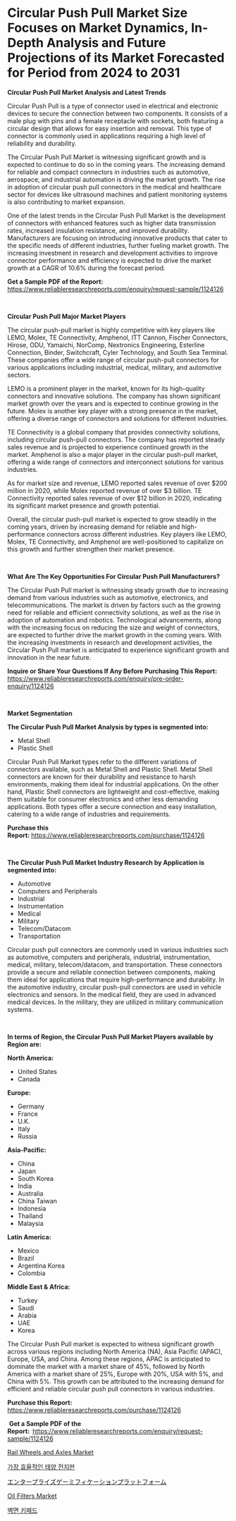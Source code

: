 <p><h1>Circular Push Pull Market Size Focuses on Market Dynamics, In-Depth Analysis and Future Projections of its Market Forecasted for Period from 2024 to 2031</h1></p><p><strong>Circular Push Pull Market Analysis and Latest Trends</strong></p>
<p><p>Circular Push Pull is a type of connector used in electrical and electronic devices to secure the connection between two components. It consists of a male plug with pins and a female receptacle with sockets, both featuring a circular design that allows for easy insertion and removal. This type of connector is commonly used in applications requiring a high level of reliability and durability.</p><p>The Circular Push Pull Market is witnessing significant growth and is expected to continue to do so in the coming years. The increasing demand for reliable and compact connectors in industries such as automotive, aerospace, and industrial automation is driving the market growth. The rise in adoption of circular push pull connectors in the medical and healthcare sector for devices like ultrasound machines and patient monitoring systems is also contributing to market expansion.</p><p>One of the latest trends in the Circular Push Pull Market is the development of connectors with enhanced features such as higher data transmission rates, increased insulation resistance, and improved durability. Manufacturers are focusing on introducing innovative products that cater to the specific needs of different industries, further fueling market growth. The increasing investment in research and development activities to improve connector performance and efficiency is expected to drive the market growth at a CAGR of 10.6% during the forecast period.</p></p>
<p><strong>Get a Sample PDF of the Report:&nbsp;</strong> <a href="https://www.reliableresearchreports.com/enquiry/request-sample/1124126">https://www.reliableresearchreports.com/enquiry/request-sample/1124126</a></p>
<p>&nbsp;</p>
<p><strong>Circular Push Pull Major Market Players</strong></p>
<p><p>The circular push-pull market is highly competitive with key players like LEMO, Molex, TE Connectivity, Amphenol, ITT Cannon, Fischer Connectors, Hirose, ODU, Yamaichi, NorComp, Nextronics Engineering, Esterline Connection, Binder, Switchcraft, Cyler Technology, and South Sea Terminal. These companies offer a wide range of circular push-pull connectors for various applications including industrial, medical, military, and automotive sectors.</p><p>LEMO is a prominent player in the market, known for its high-quality connectors and innovative solutions. The company has shown significant market growth over the years and is expected to continue growing in the future. Molex is another key player with a strong presence in the market, offering a diverse range of connectors and solutions for different industries.</p><p>TE Connectivity is a global company that provides connectivity solutions, including circular push-pull connectors. The company has reported steady sales revenue and is projected to experience continued growth in the market. Amphenol is also a major player in the circular push-pull market, offering a wide range of connectors and interconnect solutions for various industries.</p><p>As for market size and revenue, LEMO reported sales revenue of over $200 million in 2020, while Molex reported revenue of over $3 billion. TE Connectivity reported sales revenue of over $12 billion in 2020, indicating its significant market presence and growth potential.</p><p>Overall, the circular push-pull market is expected to grow steadily in the coming years, driven by increasing demand for reliable and high-performance connectors across different industries. Key players like LEMO, Molex, TE Connectivity, and Amphenol are well-positioned to capitalize on this growth and further strengthen their market presence.</p></p>
<p>&nbsp;</p>
<p><strong>What Are The Key Opportunities For Circular Push Pull Manufacturers?</strong></p>
<p><p>The Circular Push Pull market is witnessing steady growth due to increasing demand from various industries such as automotive, electronics, and telecommunications. The market is driven by factors such as the growing need for reliable and efficient connectivity solutions, as well as the rise in adoption of automation and robotics. Technological advancements, along with the increasing focus on reducing the size and weight of connectors, are expected to further drive the market growth in the coming years. With the increasing investments in research and development activities, the Circular Push Pull market is anticipated to experience significant growth and innovation in the near future.</p></p>
<p><strong>Inquire or Share Your Questions If Any Before Purchasing This Report:</strong> <a href="https://www.reliableresearchreports.com/enquiry/pre-order-enquiry/1124126">https://www.reliableresearchreports.com/enquiry/pre-order-enquiry/1124126</a></p>
<p>&nbsp;</p>
<p><strong>Market Segmentation</strong></p>
<p><strong>The Circular Push Pull Market Analysis by types is segmented into:</strong></p>
<p><ul><li>Metal Shell</li><li>Plastic Shell</li></ul></p>
<p><p>Circular Push Pull Market types refer to the different variations of connectors available, such as Metal Shell and Plastic Shell. Metal Shell connectors are known for their durability and resistance to harsh environments, making them ideal for industrial applications. On the other hand, Plastic Shell connectors are lightweight and cost-effective, making them suitable for consumer electronics and other less demanding applications. Both types offer a secure connection and easy installation, catering to a wide range of industries and requirements.</p></p>
<p><strong>Purchase this Report:&nbsp;</strong><a href="https://www.reliableresearchreports.com/purchase/1124126">https://www.reliableresearchreports.com/purchase/1124126</a></p>
<p>&nbsp;</p>
<p><strong>The Circular Push Pull Market Industry Research by Application is segmented into:</strong></p>
<p><ul><li>Automotive</li><li>Computers and Peripherals</li><li>Industrial</li><li>Instrumentation</li><li>Medical</li><li>Military</li><li>Telecom/Datacom</li><li>Transportation</li></ul></p>
<p><p>Circular push pull connectors are commonly used in various industries such as automotive, computers and peripherals, industrial, instrumentation, medical, military, telecom/datacom, and transportation. These connectors provide a secure and reliable connection between components, making them ideal for applications that require high-performance and durability. In the automotive industry, circular push-pull connectors are used in vehicle electronics and sensors. In the medical field, they are used in advanced medical devices. In the military, they are utilized in military communication systems.</p></p>
<p>&nbsp;</p>
<p><strong>In terms of Region, the Circular Push Pull Market Players available by Region are:</strong></p>
<p>
    <p> <strong> North America: </strong>
        <ul>
            <li>United States</li>
            <li>Canada</li>
        </ul>
        </p> 
    <p> <strong> Europe: </strong>
        <ul>
            <li>Germany</li>
            <li>France</li>
            <li>U.K.</li>
            <li>Italy</li>
            <li>Russia</li>
        </ul>
        </p> 
    <p> <strong> Asia-Pacific: </strong>
        <ul>
            <li>China</li>
            <li>Japan</li>
            <li>South Korea</li>
            <li>India</li>
            <li>Australia</li>
            <li>China Taiwan</li>
            <li>Indonesia</li>
            <li>Thailand</li>
            <li>Malaysia</li>
        </ul>
        </p> 
    <p> <strong> Latin America: </strong>
        <ul>
            <li>Mexico</li>
            <li>Brazil</li>
            <li>Argentina Korea</li>
            <li>Colombia</li>
        </ul>
        </p> 
    <p> <strong> Middle East & Africa: </strong>
        <ul>
            <li>Turkey</li>
            <li>Saudi</li>
            <li>Arabia</li>
            <li>UAE</li>
            <li>Korea</li>
        </ul>
    </p>
    </p>
<p><p>The Circular Push Pull market is expected to witness significant growth across various regions including North America (NA), Asia Pacific (APAC), Europe, USA, and China. Among these regions, APAC is anticipated to dominate the market with a market share of 45%, followed by North America with a market share of 25%, Europe with 20%, USA with 5%, and China with 5%. This growth can be attributed to the increasing demand for efficient and reliable circular push pull connectors in various industries.</p></p>
<p><strong>Purchase this Report: </strong><a href="https://www.reliableresearchreports.com/purchase/1124126">https://www.reliableresearchreports.com/purchase/1124126</a></p>
<p>&nbsp;<strong>Get a Sample PDF of the Report:&nbsp;&nbsp;</strong><a href="https://www.reliableresearchreports.com/enquiry/request-sample/1124126">https://www.reliableresearchreports.com/enquiry/request-sample/1124126</a></p>
<p><strong></strong></p>
<p><p><a href="https://issuu.com/reportprime-2/docs/rail-wheels-and-axles-market-size-2030.pptx">Rail Wheels and Axles Market</a></p><p><a href="https://github.com/lzuwsfreyoq70/Market-Research-Report-List-1/blob/main/351571211721.md">가장 효율적인 태양 전지판</a></p><p><a href="https://github.com/avwofrml53535/Market-Research-Report-List-1/blob/main/646406612558.md">エンタープライズゲーミフィケーションプラットフォーム</a></p><p><a href="https://issuu.com/reportprime-2/docs/oil-filters-market-size-2030.pptx">Oil Filters Market</a></p><p><a href="https://github.com/TrevorKruvalis5678/Market-Research-Report-List-1/blob/main/645061411722.md">벽면 키패드</a></p></p>
